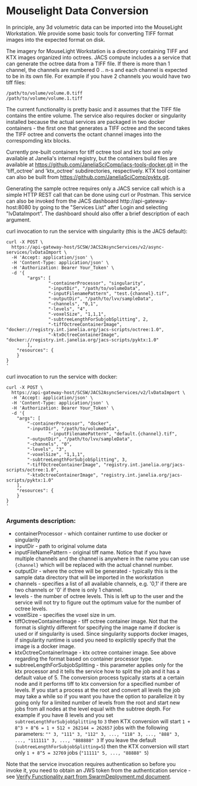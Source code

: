 # Mouselight Data Conversion

In principle, any 3d volumetric data can be imported into the MouseLight Workstation. 
We provide some basic tools for converting TIFF format images into the expected format on disk.

The imagery for MouseLight Workstation is a directory containing TIFF and KTX images organized into octrees. JACS compute includes a a service that can generate the octree data from a TIFF file. If there is more than 1 channel, the channels are numbered 0 .. n-s and each channel is expected to be in its own file. For example if you have 2 channels you would have two tiff files:

```
/path/to/volume/volume.0.tiff
/path/to/volume/volume.1.tiff
```

The current functionality is pretty basic and it assumes that the TIFF file contains the entire volume. The service also requires docker or singularity installed because the actual services are packaged in two docker containers - the first one that generates a TIFF octree and the second takes the TIFF octree and converts the octant channel images into the correspomding ktx blocks.

Currently pre-built containers for tiff octree tool and ktx tool are only available at Janelia's internal registry, but the containers build files are available at https://github.com/JaneliaSciComp/jacs-tools-docker.git in the 'tiff_octree' and 'ktx_octree' subdirectories, respectively. KTX tool container can also be built from https://github.com/JaneliaSciComp/pyktx.git.

Generating the sample octree requires only a JACS service call which is a simple HTTP REST call that can be done using curl or Postman. This service can also be invoked from the JACS dashboard http://api-gateway-host:8080 by going to the "Services List" after Login and selecting "lvDataImport". The dashboard should also offer a brief description of each argument.

curl invocation to run the service with singularity (this is the JACS default):

```
curl -X POST \
  https://api-gateway-host/SCSW/JACS2AsyncServices/v2/async-services/lvDataImport \
  -H 'Accept: application/json' \
  -H 'Content-Type: application/json' \
  -H 'Authorization: Bearer Your_Token' \
  -d '{
        "args": [
                "-containerProcessor", "singularity",
                "-inputDir", "/path/to/volumeData",
                "-inputFilenamePattern", "test.{channel}.tif",
                "-outputDir", "/path/to/lvv/sampleData",
                "-channels", "0,1",
                "-levels", "4",
                "-voxelSize", "1,1,1",
                "-subtreeLengthForSubjobSplitting", 2,
                "-tiffOctreeContainerImage", "docker://registry.int.janelia.org/jacs-scripts/octree:1.0",
                "-ktxOctreeContainerImage", "docker://registry.int.janelia.org/jacs-scripts/pyktx:1.0"
        ],
	"resources": {
	}
}
'
```

curl invocation to run the service with docker:
```
curl -X POST \
  https://api-gateway-host/SCSW/JACS2AsyncServices/v2/lvDataImport \
  -H 'Accept: application/json' \
  -H 'Content-Type: application/json' \
  -H 'Authorization: Bearer Your_Token' \
  -d '{
	"args": [
		"-containerProcessor", "docker",
		"-inputDir", "/path/to/volumeData",
                "-inputFilenamePattern", "default.{channel}.tif",
		"-outputDir", "/path/to/lvv/sampleData",
		"-channels", "0",
		"-levels", "3",
		"-voxelSize", "1,1,1",
		"-subtreeLengthForSubjobSplitting", 3,
		"-tiffOctreeContainerImage", "registry.int.janelia.org/jacs-scripts/octree:1.0",
		"-ktxOctreeContainerImage", "registry.int.janelia.org/jacs-scripts/pyktx:1.0"
	],
	"resources": {
	}
}
'
```

### Arguments description:
* containerProcessor - which container runtime to use docker or singularity
* inputDir - path to original volume data
* inputFileNamePattern - original tiff name. Notice that if you have multiple channels and the channel is anywhere in the name you can use `{channel}` which will be replaced with the actual channel number.
* outputDir - where the octree will be generated - typically this is the sample data directory that will be imported in the workstation
* channels - specifies a list of all available channels, e.g. '0,1' if there are two channels or '0' if there is only 1 channel.
* levels - the number of octree levels. This is left up to the user and the service will not try to figure out the optimum value for the number of octree levels.
* voxelSize - specifies the voxel size in um. 
* tiffOctreeContainerImage - tiff octree container image. Not that the format is slightly different for specifying the image name if docker is used or if singularity is used. Since singularity supports docker images, if singularity runtime is used you need to explictily specify that the image is a docker image.
* ktxOctreeContainerImage - ktx octree container image. See above regarding the format based on container processor type.
* subtreeLengthForSubjobSplitting - this parameter applies only for the ktx processor and it tells the service how to split the job and it has a default value of 5. The conversion process typically starts at a certain node and it performs tiff to ktx conversion for a specified number of levels. If you start a process at the root and convert all levels the job may take a while so if you want you have the option to parallelize it by going only for a limited number of levels from the root and start new jobs from all nodes at the level equal with the subtree depth. For example if you have 8 levels and you set `subtreeLengthForSubjobSplitting` to `3` then KTX conversion will start `1 + 8^3 + 8^6 = 1 + 512 + 262144 = 262657` jobs with the following parameters:
`"" 3, "111" 3, "112" 3, ..., "118" 3, ..., "888" 3, ..., "111111" 3, ..., "888888" 3`
If you leave the default (`subtreeLengthForSubjobSplitting=5`) then the KTX conversion will start only `1 + 8^5 = 32769` jobs (`"11111" 5, ..., "88888" 5`)

Note that the service invocation requires authentication so before you invoke it, you need to obtain an JWS token from the authentication service - see [Verify Functionality part from SwarmDeployment.md document](SwarmDeployment.md).
